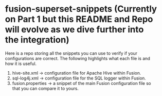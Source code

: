# fusion-superset-snippets (Currently on Part 1 but this README and Repo will evolve as we dive further into the integration)
 
Here is a repo storing all the snippets you can use to verify if your configurations are correct. The following highlights what each file is and how it is useful.

1. hive-site.xml -> configuration file for Apache Hive within Fusion.
2. sql-log4j.xml -> configuration file for the SQL logger within Fusion. 
3. fusion.properties -> a snippet of the main Fusion configuration file so that you can compare it to yours.
